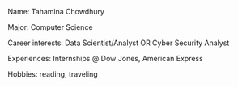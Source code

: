 Name: Tahamina Chowdhury

Major: Computer Science

Career interests: Data Scientist/Analyst OR Cyber Security Analyst

Experiences: Internships @ Dow Jones, American Express

Hobbies: reading, traveling